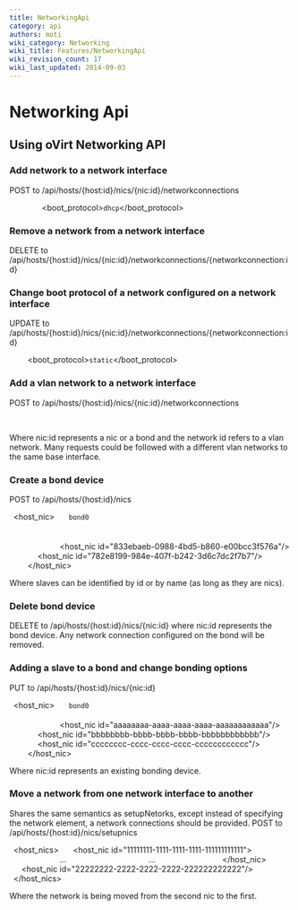 ```yaml
---
title: NetworkingApi
category: api
authors: moti
wiki_category: Networking
wiki_title: Features/NetworkingApi
wiki_revision_count: 17
wiki_last_updated: 2014-09-03
---
```


# Networking Api

## Using oVirt Networking API

### Add network to a network interface

POST to /api/hosts/{host:id}/nics/{nic:id}/networkconnections

` `<networkconnection>
`   `<network id="..."/>
`   `<boot_protocol>`dhcp`</boot_protocol>
` `</networkconnection>

### Remove a network from a network interface

DELETE to /api/hosts/{host:id}/nics/{nic:id}/networkconnections/{networkconnection:id}

### Change boot protocol of a network configured on a network interface

UPDATE to /api/hosts/{host:id}/nics/{nic:id}/networkconnections/{networkconnection:id}

` `<networkconnection>
`   `<boot_protocol>`static`</boot_protocol>
`   `<ip address="10.0.0.15" netmask="255.255.255.0" gateway="10.0.0.254"/>
` `</networkconnection>

### Add a vlan network to a network interface

POST to /api/hosts/{host:id}/nics/{nic:id}/networkconnections

` `<networkconnection>
`   `<network id="..."/>
` `</networkconnection>

Where nic:id represents a nic or a bond and the network id refers to a vlan network.
Many requests could be followed with a different vlan networks to the same base interface.

### Create a bond device

POST to /api/hosts/{host:id}/nics

` `<host_nic>
`   `<name>`bond0`</name>
`   `<bonding>
`     `<options>
`       `<option name="mode" value="1" type="Active-Backup"/>
`       `<option name="miimon" value="100"/>
`     `</options>
`     `<slaves>
`       `<host_nic id="833ebaeb-0988-4bd5-b860-e00bcc3f576a"/>
`       `<host_nic id="782e8199-984e-407f-b242-3d6c7dc2f7b7"/>
`     `</slaves>
`   `</bonding>
` `</host_nic>

Where slaves can be identified by id or by name (as long as they are nics).

### Delete bond device

DELETE to /api/hosts/{host:id}/nics/{nic:id}
where nic:id represents the bond device. Any network connection configured on the bond will be removed.

### Adding a slave to a bond and change bonding options

PUT to /api/hosts/{host:id}/nics/{nic:id}

` `<host_nic>
`   `<name>`bond0`</name>
`   `<bonding>
`     `<options>
`       `<option name="mode" value="2"/>
`     `</options>
`     `<slaves>
`       `<host_nic id="aaaaaaaa-aaaa-aaaa-aaaa-aaaaaaaaaaaa"/>
`       `<host_nic id="bbbbbbbb-bbbb-bbbb-bbbb-bbbbbbbbbbbb"/>
`       `<host_nic id="cccccccc-cccc-cccc-cccc-cccccccccccc"/>
`     `</slaves>
`   `</bonding>
` `</host_nic>

Where nic:id represents an existing bonding device.

### Move a network from one network interface to another

Shares the same semantics as setupNetorks, except instead of specifying the network element, a network connections should be provided.
POST to /api/hosts/{host:id}/nics/setupnics

` `<host_nics>
`   `<host_nic id="11111111-1111-1111-1111-111111111111">
`     `<networkconnections>
`       `<networkconnection>
               ...
`       `</networkconnection>
`       `<networkconnection>
               ...
`       `</networkconnection>
`     `</networkconnections>
`   `</host_nic>
`   `<host_nic id="22222222-2222-2222-2222-222222222222"/>
` `</host_nics>

Where the network is being moved from the second nic to the first.

